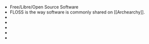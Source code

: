 - Free/Libre/Open Source Software
- FLOSS is the way software is commonly shared on [[Archearchy]].
-
-
-
-
-